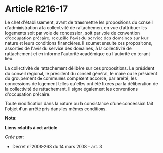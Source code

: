 # Article R216-17

Le chef d'établissement, avant de transmettre les propositions du conseil d'administration à la collectivité de rattachement
en vue d'attribuer les logements soit par voie de concession, soit par voie de convention d'occupation précaire, recueille
l'avis du service des domaines sur leur nature et leurs conditions financières. Il soumet ensuite ces propositions, assorties
de l'avis du service des domaines, à la collectivité de rattachement et en informe l'autorité académique ou l'autorité en
tenant lieu. 

La collectivité de rattachement délibère sur ces propositions. Le président du conseil régional, le président du conseil
général, le maire ou le président du groupement de communes compétent accorde, par arrêté, les concessions de logement telles
qu'elles ont été fixées par la délibération de la collectivité de rattachement. Il signe également les conventions
d'occupation précaire. 

Toute modification dans la nature ou la consistance d'une concession fait l'objet d'un arrêté pris dans les mêmes conditions.

**Nota:**



**Liens relatifs à cet article**

_Créé par_:

  - Décret n°2008-263 du 14 mars 2008 - art. 3
